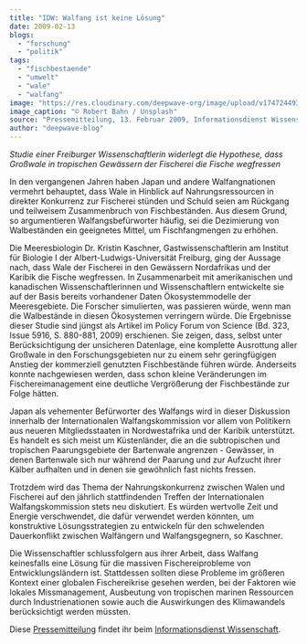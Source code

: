```yaml
---
title: "IDW: Walfang ist keine Lösung"
date: 2009-02-13
blogs: 
  - "forschung"
  - "politik"
tags: 
  - "fischbestaende"
  - "umwelt"
  - "wale"
  - "walfang"
image: "https://res.cloudinary.com/deepwave-org/image/upload/v1747244939/deepwave.org/robert-bahn-KbGmILustFE-unsplash-scaled.jpg"
image_caption: "© Robert Bahn / Unsplash"
source: "Pressemitteilung, 13. Februar 2009, Informationsdienst Wissenschaft"
author: "deepwave-blog"
---
```


_Studie einer Freiburger Wissenschaftlerin widerlegt die Hypothese, dass Großwale in tropischen Gewässern der Fischerei die Fische wegfressen_

In den vergangenen Jahren haben Japan und andere Walfangnationen vermehrt behauptet, dass Wale in Hinblick auf Nahrungsressourcen in direkter Konkurrenz zur Fischerei stünden und Schuld seien am Rückgang und teilweisem Zusammenbruch von Fischbeständen. Aus diesem Grund, so argumentieren Walfangsbefürworter häufig, sei die Dezimierung von Walbeständen ein geeignetes Mittel, um Fischfangmengen zu erhöhen.

Die Meeresbiologin Dr. Kristin Kaschner, Gastwissenschaftlerin am Institut für Biologie I der Albert-Ludwigs-Universität Freiburg, ging der Aussage nach, dass Wale der Fischerei in den Gewässern Nordafrikas und der Karibik die Fische wegfressen. In Zusammenarbeit mit amerikanischen und kanadischen Wissenschaftlerinnen und Wissenschaftlern entwickelte sie auf der Basis bereits vorhandener Daten Ökosystemmodelle der Meeresgebiete. Die Forscher simulierten, was passieren würde, wenn man die Walbestände in diesen Ökosystemen verringern würde. Die Ergebnisse dieser Studie sind jüngst als Artikel im Policy Forum von Science (Bd. 323, Issue 5916, S. 880-881, 2009) erschienen. Sie zeigen, dass, selbst unter Berücksichtigung der unsicheren Datenlage, eine komplette Ausrottung aller Großwale in den Forschungsgebieten nur zu einem sehr geringfügigen Anstieg der kommerziell genutzten Fischbestände führen würde. Anderseits konnte nachgewiesen werden, dass schon kleine Veränderungen im Fischereimanagement eine deutliche Vergrößerung der Fischbestände zur Folge hätten.

Japan als vehementer Befürworter des Walfangs wird in dieser Diskussion innerhalb der Internationalen Walfangskommission vor allem von Politikern aus neueren Mitgliedsstaaten in Nordwestafrika und der Karibik unterstützt. Es handelt es sich meist um Küstenländer, die an die subtropischen und tropischen Paarungsgebiete der Bartenwale angrenzen - Gewässer, in denen Bartenwale sich nur während der Paarung und zur Aufzucht ihrer Kälber aufhalten und in denen sie gewöhnlich fast nichts fressen.

Trotzdem wird das Thema der Nahrungskonkurrenz zwischen Walen und Fischerei auf den jährlich stattfindenden Treffen der Internationalen Walfangskommission stets neu diskutiert. Es würden wertvolle Zeit und Energie verschwendet, die dafür verwendet werden könnten, um konstruktive Lösungsstrategien zu entwickeln für den schwelenden Dauerkonflikt zwischen Walfängern und Walfangsgegnern, so Kaschner.

Die Wissenschaftler schlussfolgern aus ihrer Arbeit, dass Walfang keinesfalls eine Lösung für die massiven Fischereiprobleme von Entwicklungsländern ist. Stattdessen sollten diese Probleme im größeren Kontext einer globalen Fischereikrise gesehen werden, bei der Faktoren wie lokales Missmanagement, Ausbeutung von tropischen marinen Ressourcen durch Industrienationen sowie auch die Auswirkungen des Klimawandels berücksichtigt werden müssten.

Diese [Pressemitteilung](https://idw-online.de/de/news300813) findet ihr beim [Informationsdienst Wissenschaft](https://idw-online.de/de/).
